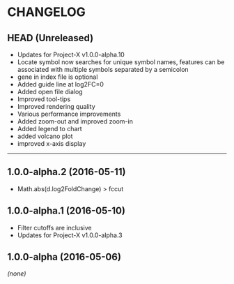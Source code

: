 CHANGELOG
=========

## HEAD (Unreleased)
* Updates for Project-X v1.0.0-alpha.10
* Locate symbol now searches for unique symbol names, features can be associated with multiple symbols separated by a semicolon
* gene in index file is optional
* Added guide line at log2FC=0
* Added open file dialog
* Improved tool-tips
* Improved rendering quality
* Various performance improvements
* Added zoom-out and improved zoom-in
* Added legend to chart
* added volcano plot
* improved x-axis display

--------------------

## 1.0.0-alpha.2 (2016-05-11)
* Math.abs(d.log2FoldChange) > fccut

## 1.0.0-alpha.1 (2016-05-10)
* Filter cutoffs are inclusive
* Updates for Project-X v1.0.0-alpha.3

## 1.0.0-alpha (2016-05-06)
_(none)_
